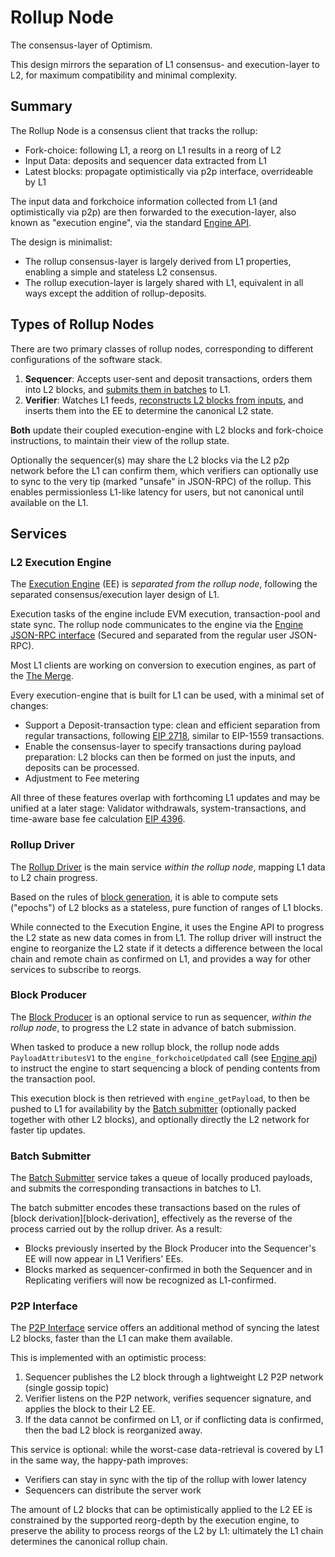 # Rollup Node

The consensus-layer of Optimism.

This design mirrors the separation of L1 consensus- and execution-layer to L2,
for maximum compatibility and minimal complexity.

## Summary

The Rollup Node is a consensus client that tracks the rollup:
- Fork-choice: following L1, a reorg on L1 results in a reorg of L2
- Input Data: deposits and sequencer data extracted from L1
- Latest blocks: propagate optimistically via p2p interface, overrideable by L1

The input data and forkchoice information collected from L1 (and optimistically via p2p)
are then forwarded to the execution-layer, also known as "execution engine",
via the standard [Engine API][engine-api].

The design is minimalist:
- The rollup consensus-layer is largely derived from L1 properties, enabling a simple and stateless L2 consensus.
- The rollup execution-layer is largely shared with L1, equivalent in all ways except the addition of rollup-deposits.

## Types of Rollup Nodes

There are two primary classes of rollup nodes, corresponding to different configurations of the software stack.

1. **Sequencer**: Accepts user-sent and deposit transactions, orders them into L2 blocks, and [submits them in batches][batch-submitter] to L1.
2. **Verifier**: Watches L1 feeds, [reconstructs L2 blocks from inputs][block-gen], and inserts them into the EE to determine the canonical L2 state.

**Both** update their coupled execution-engine with L2 blocks and fork-choice instructions, to maintain their view of the rollup state.

Optionally the sequencer(s) may share the L2 blocks via the L2 p2p network before the L1 can confirm them,
which verifiers can optionally use to sync to the very tip (marked "unsafe" in JSON-RPC) of the rollup.
This enables permissionless L1-like latency for users, but not canonical until available on the L1.

## Services

### L2 Execution Engine

The [Execution Engine][exec-engine] (EE) is *separated from the rollup node*, following the separated consensus/execution layer design of L1.

Execution tasks of the engine include EVM execution, transaction-pool and state sync.
The rollup node communicates to the engine via the [Engine JSON-RPC interface][engine-api]
(Secured and separated from the regular user JSON-RPC).

Most L1 clients are working on conversion to execution engines, as part of the [The Merge][the-merge].

Every execution-engine that is built for L1 can be used, with a minimal set of changes:
- Support a Deposit-transaction type: clean and efficient separation from regular transactions, following [EIP 2718][EIP-2718], similar to EIP-1559 transactions.
- Enable the consensus-layer to specify transactions during payload preparation: L2 blocks can then be formed on just the inputs, and deposits can be processed.
- Adjustment to Fee metering

All three of these features overlap with forthcoming L1 updates and may be unified at a later stage:
Validator withdrawals, system-transactions, and time-aware base fee calculation [EIP 4396][EIP-4396].

### Rollup Driver

The [Rollup Driver][rollup-driver] is the main service *within the rollup node*, mapping L1 data to L2 chain progress.

Based on the rules of [block generation][block-gen], it is able to compute sets ("epochs") of L2 blocks as a stateless, pure function of ranges of L1 blocks.

While connected to the Execution Engine, it uses the Engine API to progress the L2 state as new data comes in from L1.
The rollup driver will instruct the engine to reorganize the L2 state if it detects a difference between the local chain and remote chain as confirmed on L1,
and provides a way for other services to subscribe to reorgs.

### Block Producer

The [Block Producer][block-producer] is an optional service to run as sequencer, *within the rollup node*,
to progress the L2 state in advance of batch submission.

When tasked to produce a new rollup block, the rollup node adds `PayloadAttributesV1` to the `engine_forkchoiceUpdated`
call (see [Engine api][engine-API]) to instruct the engine to start sequencing a block of pending contents from the transaction pool.

This execution block is then retrieved with `engine_getPayload`, to then be pushed to L1 for availability by the
[Batch submitter][batch-submitter] (optionally packed together with other L2 blocks),
and optionally directly the L2 network for faster tip updates.

### Batch Submitter

The [Batch Submitter][batch-submitter] service takes a queue of locally produced payloads,
and submits the corresponding transactions in batches to L1.

The batch submitter encodes these transactions based on the rules of [block derivation][block-derivation], effectively as the reverse of the process carried out by the rollup driver. As a result:
- Blocks previously inserted by the Block Producer into the Sequencer's EE will now appear in L1 Verifiers' EEs.
- Blocks marked as sequencer-confirmed in both the Sequencer and in Replicating verifiers will now be recognized as L1-confirmed.

### P2P Interface

The [P2P Interface][p2p-interface] service offers an additional method of syncing the latest L2 blocks,
faster than the L1 can make them available.

This is implemented with an optimistic process:
1. Sequencer publishes the L2 block through a lightweight L2 P2P network (single gossip topic)
2. Verifier listens on the P2P network, verifies sequencer signature, and applies the block to their L2 EE.
3. If the data cannot be confirmed on L1, or if conflicting data is confirmed, then the bad L2 block is reorganized away.

This service is optional: while the worst-case data-retrieval is covered by L1 in the same way, the happy-path improves:
- Verifiers can stay in sync with the tip of the rollup with lower latency
- Sequencers can distribute the server work

The amount of L2 blocks that can be optimistically applied to the L2 EE is constrained
by the supported reorg-depth by the execution engine, to preserve the ability to process reorgs of the L2 by L1:
ultimately the L1 chain determines the canonical rollup chain.


[engine-api]: https://github.com/ethereum/execution-apis/tree/main/src/engine
[the-merge]: https://eips.ethereum.org/EIPS/eip-3675
[EIP-2718]: https://eips.ethereum.org/EIPS/eip-2718
[EIP-4396]: https://eips.ethereum.org/EIPS/eip-4396
[block-gen]: ./block_gen.md
[exec-engine]: ./exec_engine.md
[rollup-driver]: ./consensus_layer.md
[block-producer]: ./block_producer.md
[batch-submitter]: ./batch_submitter.md
[p2p-interface]: ./p2p_interface.md
